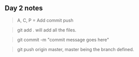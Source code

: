 ## Day 2 notes

>A, C, P = Add commit push 

> git add . will add all the files.

> git commit -m "commit message goes here"

> git push origin master, master being the branch defined.
